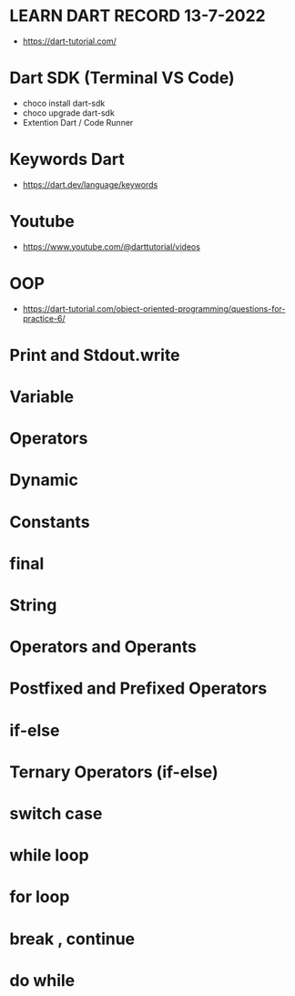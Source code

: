 # LEARN DART RECORD 13-7-2022
- https://dart-tutorial.com/

# Dart SDK (Terminal VS Code)
- choco install dart-sdk
- choco upgrade dart-sdk
- Extention Dart / Code Runner

# Keywords Dart
- https://dart.dev/language/keywords

# Youtube
- https://www.youtube.com/@darttutorial/videos

# OOP
- https://dart-tutorial.com/object-oriented-programming/questions-for-practice-6/

# Print and Stdout.write

# Variable

# Operators

# Dynamic

# Constants

# final

# String

# Operators and Operants

# Postfixed and Prefixed Operators

# if-else

# Ternary Operators (if-else)

# switch case

# while loop

# for loop

# break , continue

# do while
